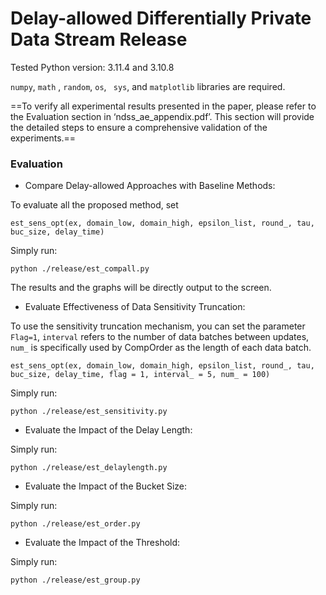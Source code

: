 # Delay-allowed Differentially Private Data Stream Release

Tested Python version: 3.11.4 and 3.10.8

`numpy`, `math` , `random`, `os`, ` sys`,  and `matplotlib` libraries are required.

==To verify all experimental results presented in the paper, please refer to the Evaluation section in ‘ndss_ae_appendix.pdf’. This section will provide the detailed steps to ensure a comprehensive validation of the experiments.==


### Evaluation

- Compare Delay-allowed Approaches with Baseline Methods:

To evaluate all the proposed method, set

```
est_sens_opt(ex, domain_low, domain_high, epsilon_list, round_, tau, buc_size, delay_time)
```

 Simply run:

```
python ./release/est_compall.py
```
The results and the graphs will be directly output to the screen.

- Evaluate Effectiveness of Data Sensitivity Truncation:

To use the sensitivity truncation mechanism, you can set the parameter `Flag=1`, `interval`  refers to the number of data batches between updates, `num_`  is specifically used by CompOrder as the length of each data batch.
```
est_sens_opt(ex, domain_low, domain_high, epsilon_list, round_, tau, buc_size, delay_time, flag = 1, interval_ = 5, num_ = 100)
```

Simply run:

```
python ./release/est_sensitivity.py
```

- Evaluate the Impact of the Delay Length:

Simply run:

```
python ./release/est_delaylength.py
```

- Evaluate the Impact of the Bucket Size:

Simply run:

```
python ./release/est_order.py
```

- Evaluate the Impact of the Threshold:

Simply run:

```
python ./release/est_group.py
```
